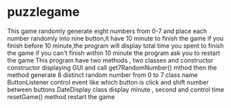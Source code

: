 # puzzlegame 
This game randomly generate eight numbers from 0-7  and place each number randomly into nine button,it have 10 minute to finish the game
if you finish before 10 minute,the program will display total time you spent to finish the game 
if you can't finish within 10 minute the program ask you to restart the game 
This program have two methods , two classes and constructor
constructor displaying GUI and call get7RandomNumber() mthod then the method generate 8 distinct random number from 0 to 7
class name ButtonListener control event like which button is click and shift number between buttons
DateDisplay class display minute , second and control time
resetGame() method  restart the game

